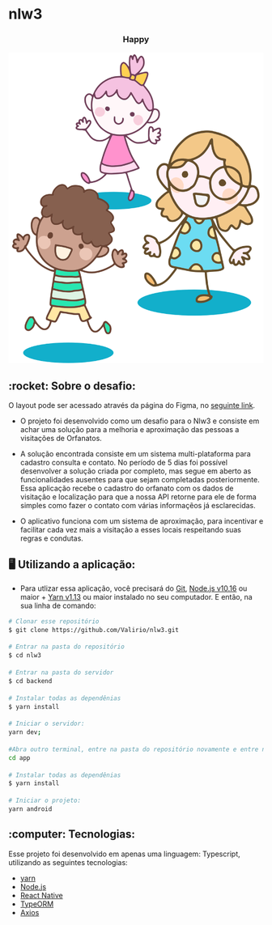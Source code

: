 # nlw3

<h3 align="center">
  Happy
</h3>

<p align="center">
  <img src="https://github.com/Valirio/nlw3/blob/master/web/src/images/leading.svg" />
</p>

<div>
  <h2> :rocket: Sobre o desafio: </h2>
  
O layout pode ser acessado através da página do Figma, no [seguinte link](https://www.figma.com/file/ZYiqDVxxqKv3DhDIT67odU/Happy-Mobile-(Copy)?node-id=0%3A1).
  
  - O projeto foi desenvolvido como um desafio para o Nlw3 e consiste em achar uma solução para a
melhoria e aproximação das pessoas a visitações de Orfanatos.

  - A solução encontrada consiste em um sistema multi-plataforma para cadastro consulta e contato. No período de 5 dias foi possível
desenvolver a solução criada por completo, mas segue em aberto as funcionalidades ausentes para que sejam completadas posteriormente.
Essa aplicação recebe o cadastro do orfanato com os dados de visitação e localização para que a nossa API retorne para ele
de forma simples como fazer o contato com várias informaçẽos já esclarecidas.
 
 - O aplicativo funciona com um sistema de aproximação, para incentivar e facilitar cada vez mais a visitação a esses locais respeitando suas regras e condutas.
  
</div>

<div>
  <h2> 🖥 Utilizando a aplicação: </h2>

  - Para utlizar essa aplicação, você precisará do [Git](https://git-scm.com), [Node.js v10.16][nodejs] ou maior + [Yarn v1.13][yarn] ou maior instalado no seu computador. E então, na sua linha de comando:
  ```bash
# Clonar esse repositório
$ git clone https://github.com/Valirio/nlw3.git

# Entrar na pasta do repositório
$ cd nlw3

# Entrar na pasta do servidor
$ cd backend

# Instalar todas as dependênias
$ yarn install

# Iniciar o servidor:
yarn dev;

#Abra outro terminal, entre na pasta do repositório novamente e entre no diretório do frontend
cd app

# Instalar todas as dependênias
$ yarn install

# Iniciar o projeto:
yarn android
```
</div>

<div>
  <h2> :computer: Tecnologias: </h2>
   <p> Esse projeto foi desenvolvido em apenas uma linguagem: Typescript, utilizando as seguintes tecnologias:

   - [yarn](https://yarnpkg.com/)
   - [Node.js](https://nodejs.org/en/)
   - [React Native](https://reactjs.org/)
   - [TypeORM](https://typeorm.io/#/)
   - [Axios](https://github.com/axios/axios)
   
  </p>
</div>

[nodejs]: https://nodejs.org/
[yarn]: https://yarnpkg.com/
